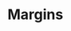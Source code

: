 # <a name="margins"></a>Margins

<!--
GET http|https://tapi.sellf.io/v1/products -> puborg_v1_products.index
GET http|https://tapi.sellf.io/v1/products/<int:rid> -> puborg_v1_products.read
 -->